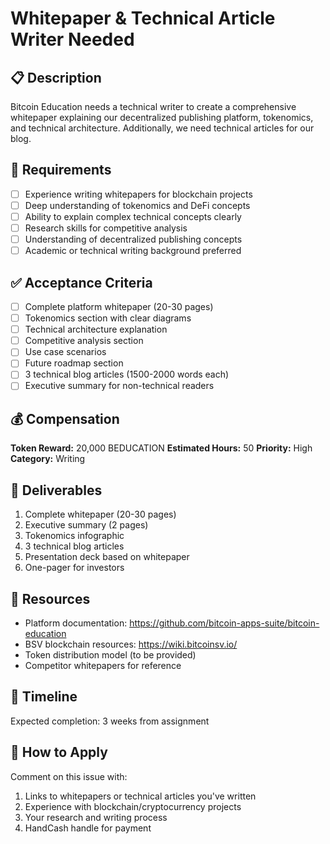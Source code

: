 # Whitepaper & Technical Article Writer Needed

## 📋 Description
Bitcoin Education needs a technical writer to create a comprehensive whitepaper explaining our decentralized publishing platform, tokenomics, and technical architecture. Additionally, we need technical articles for our blog.

## 🎯 Requirements
- [ ] Experience writing whitepapers for blockchain projects
- [ ] Deep understanding of tokenomics and DeFi concepts
- [ ] Ability to explain complex technical concepts clearly
- [ ] Research skills for competitive analysis
- [ ] Understanding of decentralized publishing concepts
- [ ] Academic or technical writing background preferred

## ✅ Acceptance Criteria
- [ ] Complete platform whitepaper (20-30 pages)
- [ ] Tokenomics section with clear diagrams
- [ ] Technical architecture explanation
- [ ] Competitive analysis section
- [ ] Use case scenarios
- [ ] Future roadmap section
- [ ] 3 technical blog articles (1500-2000 words each)
- [ ] Executive summary for non-technical readers

## 💰 Compensation
**Token Reward:** 20,000 BEDUCATION
**Estimated Hours:** 50
**Priority:** High
**Category:** Writing

## 📝 Deliverables
1. Complete whitepaper (20-30 pages)
2. Executive summary (2 pages)
3. Tokenomics infographic
4. 3 technical blog articles
5. Presentation deck based on whitepaper
6. One-pager for investors

## 🔗 Resources
- Platform documentation: https://github.com/bitcoin-apps-suite/bitcoin-education
- BSV blockchain resources: https://wiki.bitcoinsv.io/
- Token distribution model (to be provided)
- Competitor whitepapers for reference

## 📅 Timeline
Expected completion: 3 weeks from assignment

## 📧 How to Apply
Comment on this issue with:
1. Links to whitepapers or technical articles you've written
2. Experience with blockchain/cryptocurrency projects
3. Your research and writing process
4. HandCash handle for payment